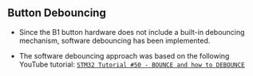 ## Button Debouncing

* Since the B1 button hardware does not include a built-in debouncing mechanism, software debouncing has been implemented.

* The software debouncing approach was based on the following YouTube tutorial:
  [`STM32 Tutorial #50 - BOUNCE and how to DEBOUNCE`](https://www.youtube.com/watch?v=dyG6BaKxDlA)

